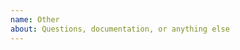 ```yaml
---
name: Other
about: Questions, documentation, or anything else
---
```


<!--
The issue list of this repo is EXCLUSIVELY for bug reports and feature requests.
For general questions, please join Elixir Slack and use #scenic channel.
You can also StackOverflow.

Elixir: https://elixir-slackin.herokuapp.com/
StackOverflow: https://stackoverflow.com/questions/tagged/scenic
-->